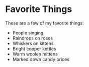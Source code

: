# Favorite Things

These are a few of my favorite things:

- People singing:
- Raindrops on roses
- Whiskers on kittens
- Bright copper kettles
- Warm woolen mittens
- Marked down candy prices 
